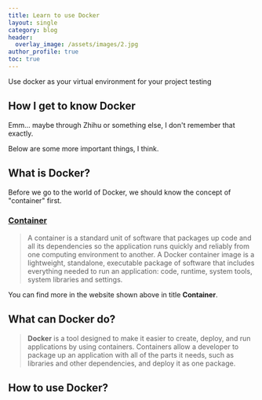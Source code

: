 ```yaml
---
title: Learn to use Docker
layout: single
category: blog
header:
  overlay_image: /assets/images/2.jpg
author_profile: true
toc: true
---
```

Use docker as your virtual environment for your project testing

## How I get to know Docker

Emm... maybe through Zhihu or something else, I don't remember that exactly.

Below are some more important things, I think.

## What is Docker?

Before we go to the world of Docker, we should know the concept of "container" first.

### [Container](https://www.docker.com/resources/what-container)

> A container is a standard unit of software that packages up code and all its dependencies so the application runs quickly and reliably from one computing environment to another. A Docker container image is a lightweight, standalone, executable package of software that includes everything needed to run an application: code, runtime, system tools, system libraries and settings.

You can find more in the website shown above in title **Container**.

## What can Docker do?

> **Docker** is a tool designed to make it easier to create, deploy, and run applications by using containers. Containers allow a developer to package up an application with all of the parts it needs, such as libraries and other dependencies, and deploy it as one package.

## How to use Docker?


